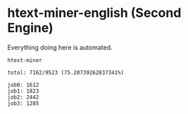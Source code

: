 # htext-miner-english (Second Engine)

Everything doing here is automated.

```
htext-miner

total: 7162/9523 (75.20739262837341%)

job0: 1612
job1: 1823
job2: 2442
job3: 1285
```